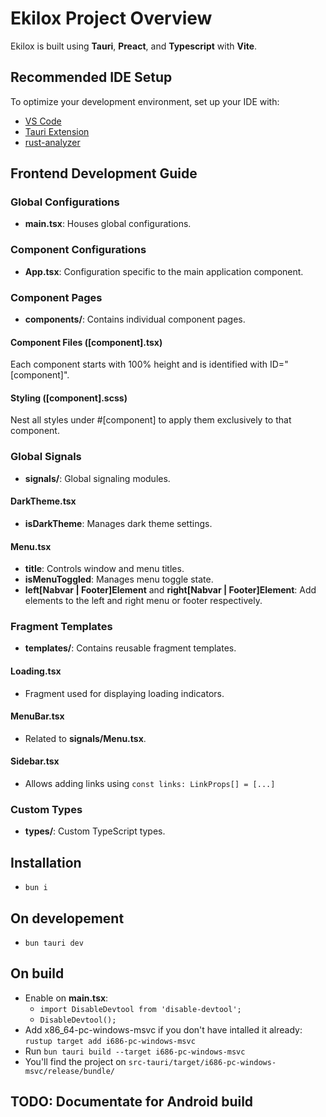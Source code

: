 # Ekilox Project Overview

Ekilox is built using **Tauri**, **Preact**, and **Typescript** with **Vite**.

## Recommended IDE Setup

To optimize your development environment, set up your IDE with:

- [VS Code](https://code.visualstudio.com/)
- [Tauri Extension](https://marketplace.visualstudio.com/items?itemName=tauri-apps.tauri-vscode)
- [rust-analyzer](https://marketplace.visualstudio.com/items?itemName=rust-lang.rust-analyzer)

## Frontend Development Guide

### Global Configurations

- **main.tsx**: Houses global configurations.

### Component Configurations

- **App.tsx**: Configuration specific to the main application component.

### Component Pages

- **components/**: Contains individual component pages.

#### Component Files ([component].tsx)

Each component starts with 100% height and is identified with ID="[component]".

#### Styling ([component].scss)

Nest all styles under #[component] to apply them exclusively to that component.

### Global Signals

- **signals/**: Global signaling modules.

#### DarkTheme.tsx

- **isDarkTheme**: Manages dark theme settings.

#### Menu.tsx

- **title**: Controls window and menu titles.
- **isMenuToggled**: Manages menu toggle state.
- **left[Nabvar | Footer]Element** and **right[Nabvar | Footer]Element**: Add elements to the left and right menu or footer respectively.

### Fragment Templates

- **templates/**: Contains reusable fragment templates.

#### Loading.tsx

- Fragment used for displaying loading indicators.

#### MenuBar.tsx

- Related to **signals/Menu.tsx**.

#### Sidebar.tsx

- Allows adding links using `const links: LinkProps[] = [...]`

### Custom Types

- **types/**: Custom TypeScript types.

## Installation

- `bun i`

## On developement

- `bun tauri dev`

## On build

- Enable on **main.tsx**:
  - `import DisableDevtool from 'disable-devtool';`
  - `DisableDevtool();`
- Add x86_64-pc-windows-msvc if you don't have intalled it already: `rustup target add i686-pc-windows-msvc`
- Run `bun tauri build --target i686-pc-windows-msvc`
- You'll find the project on `src-tauri/target/i686-pc-windows-msvc/release/bundle/`

## TODO: Documentate for Android build